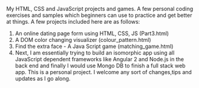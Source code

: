 My HTML, CSS and JavaScript projects and games. A few personal coding exercises and samples which beginners can use to practice and get better at things. A few projects included here are as follows:
1) An online dating page form using HTML, CSS, JS (Part3.html)
2) A DOM color changing visualizer (colour_pattern.html)
3) Find the extra face - A Java Script game (matching_game.html)
4) Next, I am essentially trying to build an isomorphic app using all JavaScript dependent frameworks like Angular 2 and Node.js in the back end and finally I would use Mongo DB to finish a full stack web app. This is a personal project. I welcome any sort of changes,tips and updates as I go along.
